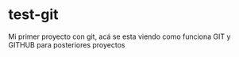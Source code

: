# test-git
Mi primer proyecto con git, acá se esta viendo como funciona GIT y GITHUB para posteriores proyectos
